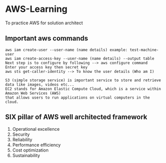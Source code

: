 # AWS-Learning
To practice AWS for solution architect 

## Important aws commands
```
aws iam create-user --user-name (name details) example: test-machine-user 
aws iam create-access-key --user-name (name details) --output table
Next step is to configure by following --> aws configure command
Enter your access key then secret key
aws sts get-caller-identity --> To know the user details (Who am I)
```
```
S3 (simple storage service) is important service to store and retrieve data like images, videos etc...
EC2 stands for Amazon Elastic Compute Cloud, which is a service within Amazon Web Services (AWS) 
that allows users to run applications on virtual computers in the cloud.
```

## SIX pillar of AWS well architected framework
1. Operational excellence
2. Security
3. Reliability
4. Performance efficiency
5. Cost optimization
6. Sustainability